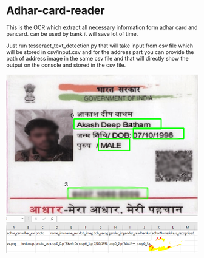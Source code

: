 # Adhar-card-reader
This is the OCR which  extract all necessary information form adhar card and pancard. can be used by bank it will save lot of time.

Just run tesseract_text_detection.py 
that will take input from csv file which will be stored in csv/input.csv 
and for the address part you can provide the path of address image in the same csv file 
and that will directly show the output on the console and stored in the csv file.
<br>
<br>
<img src="0.png" widht="200px" ><br>
<img src="a.PNG"  height="100px">
